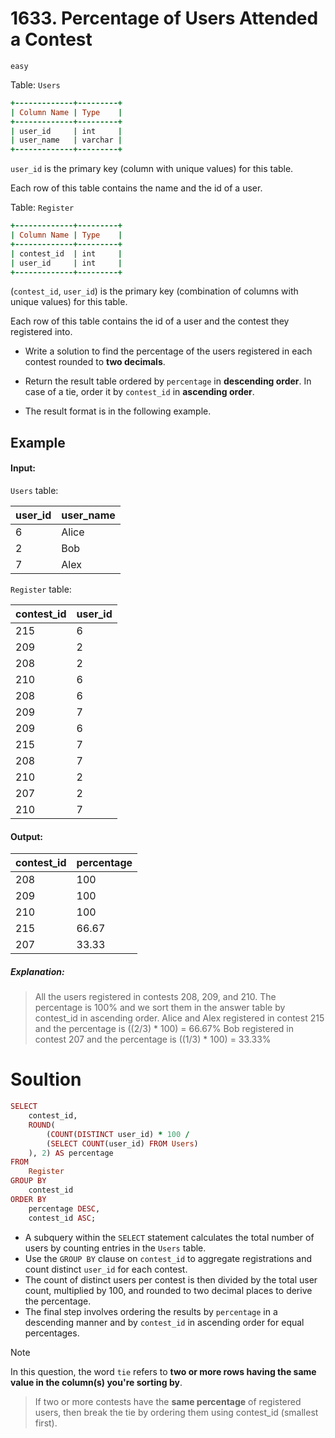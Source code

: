 # 1633. Percentage of Users Attended a Contest
`easy`

Table: `Users`
```ruby
+-------------+---------+
| Column Name | Type    |
+-------------+---------+
| user_id     | int     |
| user_name   | varchar |
+-------------+---------+
```
`user_id` is the primary key (column with unique values) for this table.

Each row of this table contains the name and the id of a user.
 

Table: `Register`
```ruby
+-------------+---------+
| Column Name | Type    |
+-------------+---------+
| contest_id  | int     |
| user_id     | int     |
+-------------+---------+
```

(`contest_id`, `user_id`) is the primary key (combination of columns with unique values) for this table.

Each row of this table contains the id of a user and the contest they registered into.
 

* Write a solution to find the percentage of the users registered in each contest rounded to __two decimals__.

* Return the result table ordered by `percentage` in __descending order__. In case of a tie, order it by `contest_id` in __ascending order__.

* The result format is in the following example.

 

## Example

#### Input: 

`Users` table:

| user_id | user_name |
| ------- | --------- |
| 6       | Alice     |
| 2       | Bob       |
| 7       | Alex      |

`Register` table:

| contest_id | user_id |
| ---------- | ------- |
| 215        | 6       |
| 209        | 2       |
| 208        | 2       |
| 210        | 6       |
| 208        | 6       |
| 209        | 7       |
| 209        | 6       |
| 215        | 7       |
| 208        | 7       |
| 210        | 2       |
| 207        | 2       |
| 210        | 7       |

#### Output: 

| contest_id | percentage |
| ---------- | ---------- |
| 208        | 100        |
| 209        | 100        |
| 210        | 100        |
| 215        | 66.67      |
| 207        | 33.33      |

##### Explanation: 
> All the users registered in contests 208, 209, and 210.
> The percentage is 100% and we sort them in the answer table by contest_id in ascending order.
> Alice and Alex registered in contest 215 and the percentage is ((2/3) * 100) = 66.67%
> Bob registered in contest 207 and the percentage is ((1/3) * 100) = 33.33%


# Soultion
```ruby
SELECT
    contest_id,
    ROUND(
        (COUNT(DISTINCT user_id) * 100 / 
        (SELECT COUNT(user_id) FROM Users)
    ), 2) AS percentage
FROM
    Register
GROUP BY
    contest_id
ORDER BY
    percentage DESC,
    contest_id ASC;
```

* A subquery within the `SELECT` statement calculates the total number of users by counting entries in the `Users` table.
* Use the `GROUP BY` clause on `contest_id` to aggregate registrations and count distinct `user_id` for each contest.
* The count of distinct users per contest is then divided by the total user count, multiplied by 100, and rounded to two decimal places to derive the percentage.
* The final step involves ordering the results by `percentage` in a descending manner and by `contest_id` in ascending order for equal percentages.


> [!NOTE]
> In this question, the word `tie` refers to __two or more rows having the same value in the column(s) you're sorting by__.


> If two or more contests have the __same percentage__ of registered users, then break the tie by ordering them using contest_id (smallest first).

